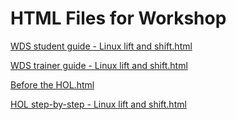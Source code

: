 ﻿# HTML Files for Workshop
[WDS student guide - Linux lift and shift.html](https://cloudworkshop.blob.core.windows.net/linux-lift-shift/Whiteboard%20design%20session/WDS%20student%20guide%20-%20Linux%20lift%20and%20shift.html)

[WDS trainer guide - Linux lift and shift.html](https://cloudworkshop.blob.core.windows.net/linux-lift-shift/Whiteboard%20design%20session/WDS%20trainer%20guide%20-%20Linux%20lift%20and%20shift.html)

[Before the HOL.html](https://cloudworkshop.blob.core.windows.net/linux-lift-shift/Hands-on%20lab/Before%20the%20HOL.html)

[HOL step-by-step - Linux lift and shift.html](https://cloudworkshop.blob.core.windows.net/linux-lift-shift/Hands-on%20lab/HOL%20step-by-step%20-%20Linux%20lift%20and%20shift.html)



